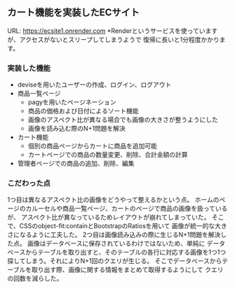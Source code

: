 ## カート機能を実装したECサイト
URL: https://ecsite1.onrender.com
*Renderというサービスを使っていますが、アクセスがないとスリープしてしまうようで
復帰に長いと1分程度かかります。

### 実装した機能
- deviseを用いたユーザーの作成、ログイン、ログアウト
- 商品一覧ページ
  - pagyを用いたページネーション
  - 商品の価格および日付によるソート機能
  - 画像のアスペクト比が異なる場合でも画像の大きさが整うようにした
  - 画像を読み込む際のN+1問題を解決
- カート機能
  - 個別の商品ページからカートに商品を追加可能
  - カートページでの商品の数量変更、削除、合計金額の計算
- 管理者ページでの商品の追加、削除、編集


### こだわった点
 1つ目は異なるアスペクト比の画像をどうやって整えるかという点。
ホームのページのカルーセルや商品一覧ページ、カートのページで商品の画像を扱っているが、
アスペクト比が異なっているためレイアウトが崩れてしまっていた。
そこで、CSSのobject-fit:containとBootstrapのRatiosを用いて
画像が統一的な大きさになるように工夫した。
2つ目は画像読み込みの際に生じるN+1問題を解決した点。
画像はデータベースに保存されているわけではないため、単純に
データベースからテーブルを取り出すと、そのテーブルの各行に対応する画像を1つ1つ
探してしまう。それによりN+1回のクエリが生じる。
そこでデータベースからテーブルを取り出す際、画像に関する情報をまとめて取得するようにして
クエリの回数を減らした。


